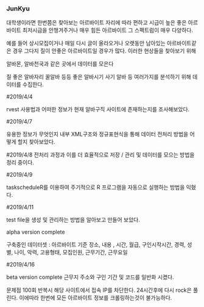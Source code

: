 ### JunKyu

대학생이라면 한번쯤은 찾아보는 아르바이트
자리에 따라 편하고 시급이 높은 좋은 아르바이트
최저시급을 안챙겨주거나 매우 힘든 아르바이트
그 스펙트럼이 매우 다양하다.

예를 들어 상시모집이거나 매일 다시 글이 올라오거나 오랫동안 남아있는 아르바이트같은 경우 그다지 질이 안좋은 아르바이트일 경우가 많다.
이러한 현상들을 찾아보기 위해

알바몬, 알바천국과 같은 곳에서 데이터를 모은다

질 좋은 알바자리 꿀알바 등등 좋은 알바시기 사기 알바 등 여러가지를 분석하기 위해 데이터를 수집한다.

#2019/4/4

rvest 사용법과 어떠한 정보가 현재 알바구직 사이트에 존재하는지를 조사해보았다.

#2019/4/7

유용한 정보가 무엇인지 내부 XML구조와 정규표현식을 통해 데이터 전처리 방법을 어떻게 할지 찾아보았다.

#2019/4/8
전처리 과정과 이를 더 효율적으로 저장 / 관리 및 데이터를 모으는 방법을 정리 중이다.

#2019/4/9

taskscheduleR를 이용하여 주기적으로 R 프로그램을 자동으로 실행하는 방법을 익혔다.

#2019/4/11

test file을 생성 및 관리하는 방법을 알아보고 만들어 보았다.

alpha version complete

구축중인 데이터셋 : 아르바이트 기준
장소, 내용 , 시간, 월급, 구인시작시간, 경력, 성별, 나이, 악력, 고용형태, 모집인원, 근무기간, 근무요일

#2019/4/16

beta version complete
근무지 주소와 구인 기간 및 코드를 일반화 시켰다.

문제점
100회 반복시 해당 사이트에서 접속 IP를 차단한다. 24시간후에 다시 rock은 풀린다.
이에따라 한번에 모든 아르바이트 정보를 크롤링하는것이 불가능하다.
